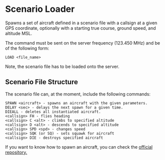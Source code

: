 # Scenario Loader

Spawns a set of aircraft defined in a scenario file with a callsign at a given GPS coordinate, optionally with a starting true course, ground speed, and altitude MSL.  

The command must be sent on the server frequency (123.450 MHz) and be of the following form:
```
LOAD <file_name>
```
Note, the scenario file has to be loaded onto the server.

## Scenario File Structure
The scenario file can, at the moment, include the following commands:
```
SPAWN <aircraft> - spawns an aircraft with the given parameters.
DELAY <sec> - delays the next spawn for a given time.
DIEALL - deletes all instantiated aircraft.
<callsign> FH - flies heading
<callsign> C <alt> - climbs to specified altitude
<callsign> D <alt> - descends to specified altitude
<callsign> SPD <spd> - changes speed
<callsign> SQK (or SQ) - sets squawk for aircraft
<callsign> DIE - destroys specified aircraft
```

If you want to know how to spawn an aircraft, you can check the [official repository.](https://github.com/ivao-xa/TrainingServer/tree/main/Plugins/SpawnAircraft/README.md)

